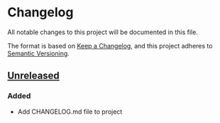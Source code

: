 # Changelog

All notable changes to this project will be documented in this file.

The format is based on [Keep a Changelog](https://keepachangelog.com/en/1.1.0/),
and this project adheres to [Semantic Versioning](https://semver.org/spec/v2.0.0.html).

## [Unreleased]

### Added

- Add CHANGELOG.md file to project

[unreleased]: https://github.com/TheoBrigitte/expirymap/compare/v0.1.0...HEAD
[0.1.0]: https://github.com/TheoBrigitte/expirymap/releases/tag/v0.1.0
